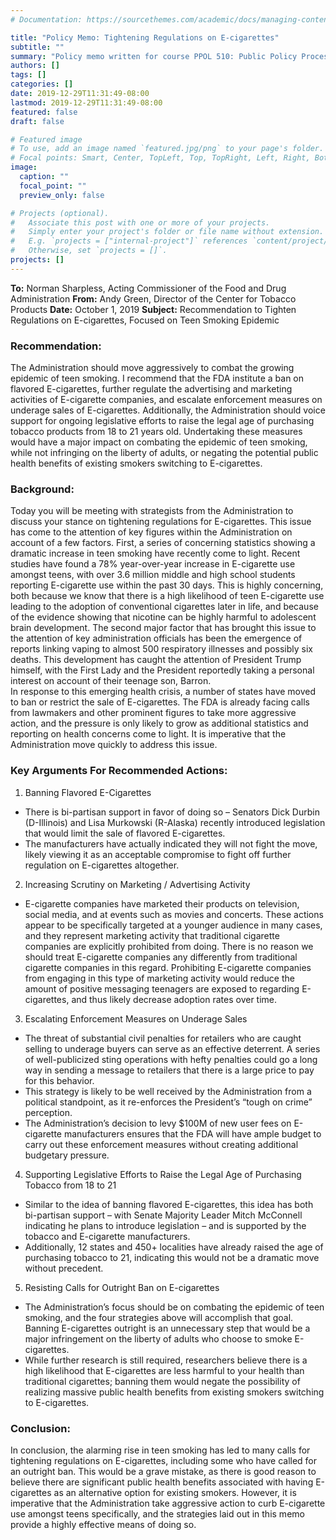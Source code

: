 ```yaml
---
# Documentation: https://sourcethemes.com/academic/docs/managing-content/

title: "Policy Memo: Tightening Regulations on E-cigarettes"
subtitle: ""
summary: "Policy memo written for course PPOL 510: Public Policy Process. The memo includes recommendations to the Trump administration to tighten regulations on E-cigarettes, with a focus on combating the teen smoking epidemic."
authors: []
tags: []
categories: []
date: 2019-12-29T11:31:49-08:00
lastmod: 2019-12-29T11:31:49-08:00
featured: false
draft: false

# Featured image
# To use, add an image named `featured.jpg/png` to your page's folder.
# Focal points: Smart, Center, TopLeft, Top, TopRight, Left, Right, BottomLeft, Bottom, BottomRight.
image:
  caption: ""
  focal_point: ""
  preview_only: false

# Projects (optional).
#   Associate this post with one or more of your projects.
#   Simply enter your project's folder or file name without extension.
#   E.g. `projects = ["internal-project"]` references `content/project/deep-learning/index.md`.
#   Otherwise, set `projects = []`.
projects: []
---
```

**To:** Norman Sharpless, Acting Commissioner of the Food and Drug Administration
**From:** Andy Green, Director of the Center for Tobacco Products 
**Date:** October 1, 2019
**Subject:** Recommendation to Tighten Regulations on E-cigarettes, Focused on Teen Smoking Epidemic

### Recommendation:

The Administration should move aggressively to combat the growing epidemic of teen smoking.  I recommend that the FDA institute a ban on flavored E-cigarettes, further regulate the advertising and marketing activities of E-cigarette companies, and escalate enforcement measures on underage sales of E-cigarettes. Additionally, the Administration should voice support for ongoing legislative efforts to raise the legal age of purchasing tobacco products from 18 to 21 years old.  Undertaking these measures would have a major impact on combating the epidemic of teen smoking, while not infringing on the liberty of adults,  or negating the potential public health benefits of existing smokers switching to E-cigarettes. 

### Background:

Today you will be meeting with strategists from the Administration to discuss your stance on tightening regulations for E-cigarettes. This issue has come to the attention of key figures within the Administration on account of a few factors. First, a series of concerning statistics showing a dramatic increase in teen smoking have recently come to light. Recent studies have found a 78% year-over-year increase in E-cigarette use amongst teens, with over 3.6 million middle and high school students reporting E-cigarette use within the past 30 days.  This is highly concerning, both because we know that there is a high likelihood of teen E-cigarette use leading to the adoption of conventional cigarettes later in life, and because of the evidence showing that nicotine can be highly harmful to adolescent brain development.  The second major factor that has brought this issue to the attention of key administration officials has been the emergence of reports linking vaping to almost 500 respiratory illnesses and possibly six deaths.  This development has caught the attention of President Trump himself, with the First Lady and the President reportedly taking a personal interest on account of their teenage son, Barron.  
In response to this emerging health crisis, a number of states have moved to ban or restrict the sale of E-cigarettes.  The FDA is already facing calls from lawmakers and other prominent figures to take more aggressive action, and the pressure is only likely to grow as additional statistics and reporting on health concerns come to light. It is imperative that the Administration move quickly to address this issue.

### Key Arguments For Recommended Actions:

1.	Banning Flavored E-Cigarettes
- There is bi-partisan support in favor of doing so – Senators Dick Durbin (D-Illinois) and Lisa Murkowski (R-Alaska) recently introduced legislation that would limit the sale of flavored E-cigarettes.  
- The manufacturers have actually indicated they will not fight the move, likely viewing it as an acceptable compromise to fight off further regulation on E-cigarettes altogether. 

2.	Increasing Scrutiny on Marketing / Advertising Activity
- E-cigarette companies have marketed their products on television, social media, and at events such as movies and concerts.  These actions appear to be specifically targeted at a younger audience in many cases, and they represent marketing activity that traditional cigarette companies are explicitly prohibited from doing. There is no reason we should treat E-cigarette companies any differently from traditional cigarette companies in this regard. Prohibiting E-cigarette companies from engaging in this type of marketing activity would reduce the amount of positive messaging teenagers are exposed to regarding E-cigarettes, and thus likely decrease adoption rates over time.

3.	Escalating Enforcement Measures on Underage Sales 
- The threat of substantial civil penalties for retailers who are caught selling to underage buyers can serve as an effective deterrent. A series of well-publicized sting operations with hefty penalties could go a long way in sending a message to retailers that there is a large price to pay for this behavior.
- This strategy is likely to be well received by the Administration from a political standpoint, as it re-enforces the President’s “tough on crime” perception.
- The Administration’s decision to levy $100M of new user fees on E-cigarette manufacturers ensures that the FDA will have ample budget to carry out these enforcement measures without creating additional budgetary pressure. 

4.	Supporting Legislative Efforts to Raise the Legal Age of Purchasing Tobacco from 18 to 21 
- Similar to the idea of banning flavored E-cigarettes, this idea has both bi-partisan support – with Senate Majority Leader Mitch McConnell indicating he plans to introduce legislation – and is supported by the tobacco and E-cigarette manufacturers. 
- Additionally, 12 states and 450+ localities have already raised the age of purchasing tobacco to 21, indicating this would not be a dramatic move without precedent. 

5.	Resisting Calls for Outright Ban on E-cigarettes
- The Administration’s focus should be on combating the epidemic of teen smoking, and the four strategies above will accomplish that goal. Banning E-cigarettes outright is an unnecessary step that would be a major infringement on the liberty of adults who choose to smoke E-cigarettes. 
- While further research is still required, researchers believe there is a high likelihood that E-cigarettes are less harmful to your health than traditional cigarettes;  banning them would negate the possibility of realizing massive public health benefits from existing smokers switching to E-cigarettes. 

### Conclusion:
In conclusion, the alarming rise in teen smoking has led to many calls for tightening regulations on E-cigarettes, including some who have called for an outright ban. This would be a grave mistake, as there is good reason to believe there are significant public health benefits associated with having E-cigarettes as an alternative option for existing smokers.  However, it is imperative that the Administration take aggressive action to curb E-cigarette use amongst teens specifically, and the strategies laid out in this memo provide a highly effective means of doing so.

